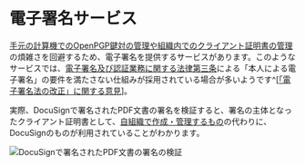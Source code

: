 # 電子署名サービス
[手元の計算機でのOpenPGP鍵対の管理や組織内でのクライアント証明書の管理](../OpenPGP/wot.html)の煩雑さを回避するため、電子署名を提供するサービスがあります。このようなサービスでは、[電子署名及び認証業務に関する法律第三条](../laws/#電子署名及び認証業務に関する法律)による「本人による電子署名」の要件を満たさない仕組みが採用されている場合が多いようです^[[「電子署名法の改正」に関する意見](https://holmes.my.salesforce.com/sfc/p/?fbclid=IwAR2Lq3RGj6M2XNUf1G15OtyqJwiimX8uk-v0u2pR1vx3325YHR7ogoRc9Ew#7F000002aD7F/a/7F0000009j68/re5ng_y5dcWytTEUJ5bQoNW3TZ8ye770bk_uZQ_IZ.A)]。

実際、DocuSignで署名されたPDF文書の署名を検証すると、署名の主体となったクライアント証明書として、[自組織で作成・管理するもの](../misc/libreOffice.html#クライアント証明書)の代わりに、DocuSignのものが利用されていることがわかります。

![DocuSignで署名されたPDF文書の署名の検証](/acrobat-reader-docusign-sign.png)
